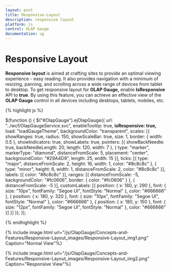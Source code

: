 ```yaml
---
layout: post
title: Responsive-Layout
description: responsive layout
platform: js
control: OLAP Gauge
documentation: ug
---
```


# Responsive Layout

**Responsive layout** is aimed at crafting sites to provide an optimal viewing experience - easy reading. It also provides navigation with a minimum of resizing, panning, and scrolling across a wide range of devices from tablet to desktop. To get responsive layout for **OLAP Gauge,** enable **IsResponsive** API to **true**. By using this feature, you can achieve an effective view of the **OLAP Gauge** control in all devices including desktops, tablets, mobiles, etc.

{% highlight js %}

$(function () {
       $("#OlapGauge").ejOlapGauge({
                            url: "../wcf/OlapGaugeService.svc", enableTooltip: true, **isResponsive: true,**
                            load: "loadGaugeTheme", backgroundColor: "transparent",
                            scales: [{
                                showRanges: true,
                                radius: 150, showScaleBar: true, size: 1,
                                border: {
                                    width: 0.5
                                },
                                showIndicators: true, showLabels: true,
                                pointers: [{
                                    showBackNeedle: true,
                                    backNeedleLength: 20,
                                    length: 120,
                                    width: 7
                                },
                        {
                            type: "marker",
                            markerType: "diamond",
                            distanceFromScale: 5,
                            placement: "center",
                            backgroundColor: "#29A4D9",
                            length: 25,
                            width: 15
                        }],
                                ticks: [{
                                    type: "major",
                                    distanceFromScale: 2,
                                    height: 16,
                                    width: 1, color: "#8c8c8c"
                                },
                                {
                                    type: "minor",
                                    height: 6,
                                    width: 1,
                                    distanceFromScale: 2,
                                    color: "#8c8c8c"
                                }],
                                labels: [{
                                    color: "#8c8c8c"
                                }],
                                ranges: [{
                                    distanceFromScale: -5,
                                    backgroundColor: "#fc0606",
                                    border: { color: "#fc0606" }
                                }, {
                                    distanceFromScale: -5
                                }],
                                customLabels: [{
                                    position: { x: 180, y: 290 },
                                    font: { size: "10px", fontFamily: "Segoe UI", fontStyle: "Normal" }, color: "#666666"
                                }, {
                                    position: { x: 180, y: 320 },
                                    font: { size: "10px", fontFamily: "Segoe UI", fontStyle: "Normal" }, color: "#666666"
                                }, {
                                    position: { x: 180, y: 150 },
                                    font: { size: "12px", fontFamily: "Segoe UI", fontStyle: "Normal" }, color: "#666666"
                                }]
                            }]
                        });
                    });

{% endhighlight %}

{% include image.html url="/js/OlapGauge/Concepts-and-Features/Responsive-Layout_images/Responsive-Layout_img1.png" Caption="Normal View"%}

{% include image.html url="/js/OlapGauge/Concepts-and-Features/Responsive-Layout_images/Responsive-Layout_img2.png" Caption="Responsive View"%}





